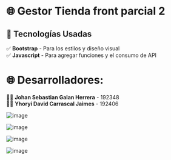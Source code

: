 
# 🌐 Gestor Tienda front parcial 2

## 🎨 Tecnologías Usadas  
✅ **Bootstrap** - Para los estilos y diseño visual  
✅ **Javascript** - Para agregar funciones y el consumo de API 

# 🌐 Desarrolladores:
👨‍💻 **Johan Sebastian Galan Herrera** - 192348   
👨‍💻 **Yhoryi David Carrascal Jaimes** - 192406  

![image](https://github.com/user-attachments/assets/af8001e0-470e-4065-9817-ca349be1d192)

![image](https://github.com/user-attachments/assets/6ab69ac3-f52b-4074-8711-dbd1560e70ee)

![image](https://github.com/user-attachments/assets/3c8473e3-c61a-42af-bb6e-c28466f7c0b2)

![image](https://github.com/user-attachments/assets/e9c7b9c4-b14e-45ae-aaf1-c97123b81005)


